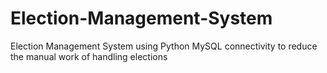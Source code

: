 # Election-Management-System
Election Management System using Python MySQL connectivity to reduce the manual work of handling elections
